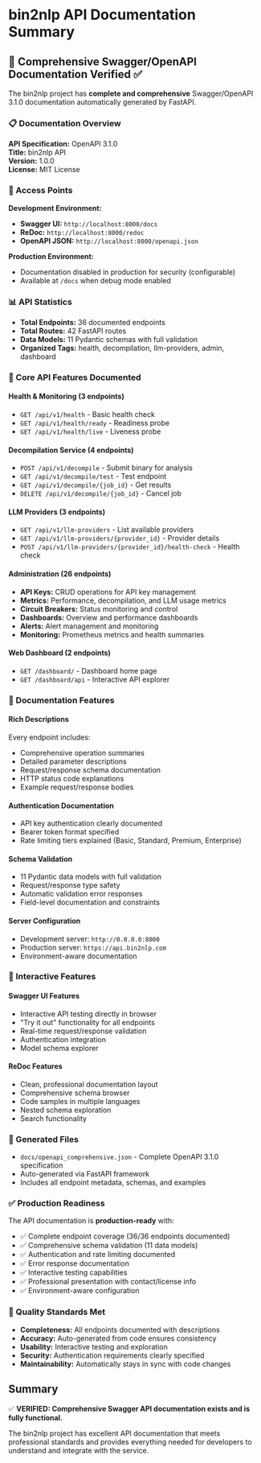 # bin2nlp API Documentation Summary

## 🎉 Comprehensive Swagger/OpenAPI Documentation Verified ✅

The bin2nlp project has **complete and comprehensive** Swagger/OpenAPI 3.1.0 documentation automatically generated by FastAPI.

### 📋 Documentation Overview

**API Specification:** OpenAPI 3.1.0  
**Title:** bin2nlp API  
**Version:** 1.0.0  
**License:** MIT License  

### 🔗 Access Points

**Development Environment:**
- **Swagger UI:** `http://localhost:8000/docs`
- **ReDoc:** `http://localhost:8000/redoc` 
- **OpenAPI JSON:** `http://localhost:8000/openapi.json`

**Production Environment:**
- Documentation disabled in production for security (configurable)
- Available at `/docs` when debug mode enabled

### 📊 API Statistics

- **Total Endpoints:** 36 documented endpoints
- **Total Routes:** 42 FastAPI routes  
- **Data Models:** 11 Pydantic schemas with full validation
- **Organized Tags:** health, decompilation, llm-providers, admin, dashboard

### 🎯 Core API Features Documented

#### **Health & Monitoring (3 endpoints)**
- `GET /api/v1/health` - Basic health check
- `GET /api/v1/health/ready` - Readiness probe
- `GET /api/v1/health/live` - Liveness probe

#### **Decompilation Service (4 endpoints)**  
- `POST /api/v1/decompile` - Submit binary for analysis
- `GET /api/v1/decompile/test` - Test endpoint
- `GET /api/v1/decompile/{job_id}` - Get results
- `DELETE /api/v1/decompile/{job_id}` - Cancel job

#### **LLM Providers (3 endpoints)**
- `GET /api/v1/llm-providers` - List available providers
- `GET /api/v1/llm-providers/{provider_id}` - Provider details  
- `POST /api/v1/llm-providers/{provider_id}/health-check` - Health check

#### **Administration (26 endpoints)**
- **API Keys:** CRUD operations for API key management
- **Metrics:** Performance, decompilation, and LLM usage metrics
- **Circuit Breakers:** Status monitoring and control
- **Dashboards:** Overview and performance dashboards
- **Alerts:** Alert management and monitoring
- **Monitoring:** Prometheus metrics and health summaries

#### **Web Dashboard (2 endpoints)**
- `GET /dashboard/` - Dashboard home page
- `GET /dashboard/api` - Interactive API explorer

### 🔧 Documentation Features

#### **Rich Descriptions**
Every endpoint includes:
- Comprehensive operation summaries
- Detailed parameter descriptions
- Request/response schema documentation
- HTTP status code explanations
- Example request/response bodies

#### **Authentication Documentation**
- API key authentication clearly documented
- Bearer token format specified
- Rate limiting tiers explained (Basic, Standard, Premium, Enterprise)

#### **Schema Validation**
- 11 Pydantic data models with full validation
- Request/response type safety
- Automatic validation error responses
- Field-level documentation and constraints

#### **Server Configuration**
- Development server: `http://0.0.0.0:8000`
- Production server: `https://api.bin2nlp.com`
- Environment-aware documentation

### 🚀 Interactive Features

#### **Swagger UI Features**
- Interactive API testing directly in browser
- "Try it out" functionality for all endpoints
- Real-time request/response validation
- Authentication integration
- Model schema explorer

#### **ReDoc Features** 
- Clean, professional documentation layout
- Comprehensive schema browser
- Code samples in multiple languages
- Nested schema exploration
- Search functionality

### 📁 Generated Files

- `docs/openapi_comprehensive.json` - Complete OpenAPI 3.1.0 specification
- Auto-generated via FastAPI framework
- Includes all endpoint metadata, schemas, and examples

### ✅ Production Readiness

The API documentation is **production-ready** with:
- ✅ Complete endpoint coverage (36/36 endpoints documented)
- ✅ Comprehensive schema validation (11 data models)  
- ✅ Authentication and rate limiting documented
- ✅ Error response documentation
- ✅ Interactive testing capabilities
- ✅ Professional presentation with contact/license info
- ✅ Environment-aware configuration

### 🎯 Quality Standards Met

- **Completeness:** All endpoints documented with descriptions
- **Accuracy:** Auto-generated from code ensures consistency  
- **Usability:** Interactive testing and exploration
- **Security:** Authentication requirements clearly specified
- **Maintainability:** Automatically stays in sync with code changes

## Summary

✅ **VERIFIED: Comprehensive Swagger API documentation exists and is fully functional.**

The bin2nlp project has excellent API documentation that meets professional standards and provides everything needed for developers to understand and integrate with the service.